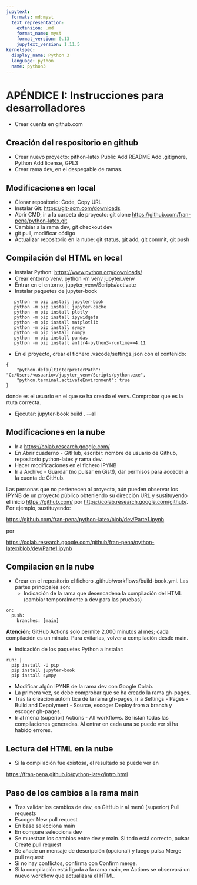 ```yaml
---
jupytext:
  formats: md:myst
  text_representation:
    extension: .md
    format_name: myst
    format_version: 0.13
    jupytext_version: 1.11.5
kernelspec:
  display_name: Python 3
  language: python
  name: python3
---
```


# APÉNDICE I: Instrucciones para desarrolladores
- Crear cuenta en github.com

## Creación del respositorio en github
- Crear nuevo proyecto: pithon-latex
   Public
   Add README
   Add .gitignore, Python
   Add license, GPL3
- Crear rama dev, en el despegable de ramas.

## Modificaciones en local   
- Clonar repositorio: Code, Copy URL
- Instalar Git: https://git-scm.com/downloads
- Abrir CMD, ir a la carpeta de proyecto: git clone https://github.com/fran-pena/python-latex.git
- Cambiar a la rama dev, git checkout dev
- git pull, modificar código
- Actualizar repositorio en la nube: git status, git add, git commit, git push

## Compilación del HTML en local
- Instalar Python: https://www.python.org/downloads/
- Crear entorno venv, python -m venv jupyter_venv
- Entrar en el entorno, jupyter_venv/Scripts/activate
- Instalar paquetes de jupyter-book
```
   python -m pip install jupyter-book
   python -m pip install jupyter-cache
   python -m pip install plotly
   python -m pip install ipywidgets
   python -m pip install matplotlib
   python -m pip install sympy
   python -m pip install numpy
   python -m pip install pandas
   python -m pip install antlr4-python3-runtime==4.11
```   
- En el proyecto, crear el fichero .vscode/settings.json con el contenido:
```
{
    "python.defaultInterpreterPath": "C:/Users/<usuario>/jupyter_venv/Scripts/python.exe",
    "python.terminal.activateEnvironment": true
}
```
donde <usuario> es el usuario en el que se ha creado el venv. Comprobar que es la rtuta correcta.
- Ejecutar: jupyter-book build . --all

## Modificaciones en la nube
- Ir a https://colab.research.google.com/
- En Abrir cuaderno - GitHub, escribir: nombre de usuario de Github, repositorio python-latex y rama dev.
- Hacer modificaciones en el fichero IPYNB
- Ir a Archivo - Guardar (no pulsar en Gist!), dar permisos para acceder a la cuenta de GitHub.

Las personas que no pertenecen al proyecto, aún pueden observar los IPYNB de un proyecto público obteniendo su dirección URL y sustituyendo el inicio https://github.com/ por https://colab.research.google.com/github/. Por ejemplo, sustituyendo:

https://github.com/fran-pena/python-latex/blob/dev/Parte1.ipynb

por 

https://colab.research.google.com/github/fran-pena/python-latex/blob/dev/Parte1.ipynb

## Compilacion en la nube
- Crear en el repositorio el fichero .github/workflows/build-book.yml. Las partes principales son:
  - Indicación de la rama que desencadena la compilación del HTML (cambiar temporalmente a dev para las pruebas)
```
on:
  push:
    branches: [main]
```
**Atención:** GitHub Actions solo permite 2.000 minutos al mes; cada compilación es un minuto. Para evitarlas, volver a compilación desde main.

  - Indicación de los paquetes Python a instalar:
```
run: |
  pip install -U pip
  pip install jupyter-book
  pip install sympy
```          

- Modificar algún IPYNB de la rama dev con Google Colab.
- La primera vez, se debe comprobar que se ha creado la rama gh-pages.
- Tras la creación autom´tica de la rama gh-pages, ir a Settings - Pages - Build and Depolyment - Source, escoger Deploy from a branch y escoger gh-pages.
- Ir al menú (superior) Actions - All workflows. Se listan todas las compilaciones generadas. Al entrar en cada una se puede ver si ha habido errores.

## Lectura del HTML en la nube
- Si la compilación fue existosa, el resultado se puede ver en

https://fran-pena.github.io/python-latex/intro.html

## Paso de los cambios a la rama main
- Tras validar los cambios de dev, en GitHub ir al menú (superior) Pull requests
- Escoger New pull request
- En base selecciona main
- En compare selecciona dev
- Se muestran los cambios entre dev y main. Si todo está correcto, pulsar Create pull request
- Se añade un mensaje de descripción (opcional) y luego pulsa Merge pull request
- Si no hay conflictos,  confirma con Confirm merge. 
- Si la compilación está ligada a la rama main, en Actions se observará un nuevo workflow que actualizará el HTML.
